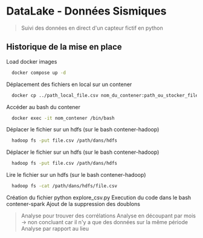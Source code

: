 # DataLake - Données Sismiques

> Suivi des données en direct d'un capteur fictif en python

## Historique de la mise en place

Load docker images

```bash
  docker compose up -d
```

Déplacement des fichiers en local sur un contener

```bash
  docker cp ../path_local_file.csv nom_du_contener:path_ou_stocker_file
```

Accéder au bash du contener

```bash
  docker exec -it nom_contener /bin/bash
```

Déplacer le fichier sur un hdfs (sur le bash contener-hadoop)

```bash
  hadoop fs -put file.csv /path/dans/hdfs
```

Déplacer le fichier sur un hdfs (sur le bash contener-hadoop)

```bash
  hadoop fs -put file.csv /path/dans/hdfs
```

Lire le fichier sur un hdfs (sur le bash contener-hadoop)

```bash
  hadoop fs -cat /path/dans/hdfs/file.csv
```

Création du fichier python explore_csv.py
Execution du code dans le bash contener-spark
Ajout de la suppression des doublons

> Analyse pour trouver des corrélations
> Analyse en découpant par mois -> non concluant car il n'y a que des données sur la même période
> Analyse par rapport au lieu
